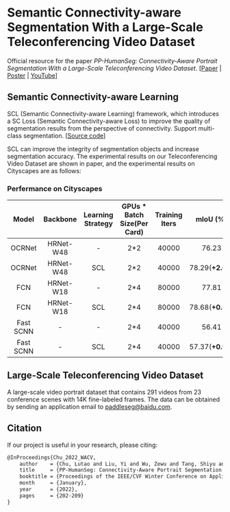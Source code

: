 # Semantic Connectivity-aware Segmentation With a Large-Scale Teleconferencing Video Dataset
Official resource for the paper *PP-HumanSeg: Connectivity-Aware Portrait Segmentation With a Large-Scale Teleconferencing Video Dataset*. [[Paper](https://arxiv.org/abs/2112.07146) | [Poster](https://paddleseg.bj.bcebos.com/dygraph/humanseg/paper/12-HAD-poster.pdf) | [YouTube](https://www.youtube.com/watch?v=FlK8R5cdD7E)]

## Semantic Connectivity-aware Learning
SCL (Semantic Connectivity-aware Learning) framework, which introduces a SC Loss (Semantic Connectivity-aware Loss) to improve the quality of segmentation results from the perspective of connectivity. Support multi-class segmentation. [[Source code](../../paddleseg/models/losses/semantic_connectivity_learning.py)]

SCL can improve the integrity of segmentation objects and increase segmentation accuracy. The experimental results on our Teleconferencing Video Dataset are shown in paper, and the experimental results on Cityscapes are as follows:

### Perfermance on Cityscapes
| Model | Backbone | Learning Strategy | GPUs * Batch Size(Per Card)| Training Iters | mIoU (%) | Config |
|:-:|:-:|:-:|:-:|:-:|:-:|:-:|
|OCRNet|HRNet-W48|-|2*2|40000|76.23| [config](../../configs/ocrnet/ocrnet_hrnetw48_cityscapes_1024x512_40k.yml) |
|OCRNet|HRNet-W48|SCL|2*2|40000|78.29(**+2.06**)|[config](../../configs/ocrnet/ocrnet_hrnetw48_cityscapes_1024x512_40k_SCL.yml) |
|FCN|HRNet-W18|-|2*4|80000|77.81|[config](../../configs/fcn/fcn_hrnetw18_cityscapes_1024x512_80k_bs4.yml)|
|FCN|HRNet-W18|SCL|2*4|80000|78.68(**+0.87**)|[config](../../configs/fcn/fcn_hrnetw18_cityscapes_1024x512_80k_bs4_SCL.yml)|
|Fast SCNN|-|-|2*4|40000|56.41|[config](../../configs/fastscnn/fastscnn_cityscapes_1024x1024_40k.yml)|
|Fast SCNN|-|SCL|2*4|40000|57.37(**+0.96**)|[config](../../configs/fastscnn/fastscnn_cityscapes_1024x1024_40k_SCL.yml)|

## Large-Scale Teleconferencing Video Dataset
A large-scale video portrait dataset that contains 291 videos from 23 conference scenes with 14K fine-labeled frames. The data can be obtained by sending an application email to paddleseg@baidu.com.


## Citation
If our project is useful in your research, please citing:

```latex
@InProceedings{Chu_2022_WACV,
    author    = {Chu, Lutao and Liu, Yi and Wu, Zewu and Tang, Shiyu and Chen, Guowei and Hao, Yuying and Peng, Juncai and Yu, Zhiliang and Chen, Zeyu and Lai, Baohua and Xiong, Haoyi},
    title     = {PP-HumanSeg: Connectivity-Aware Portrait Segmentation With a Large-Scale Teleconferencing Video Dataset},
    booktitle = {Proceedings of the IEEE/CVF Winter Conference on Applications of Computer Vision (WACV) Workshops},
    month     = {January},
    year      = {2022},
    pages     = {202-209}
}
```
